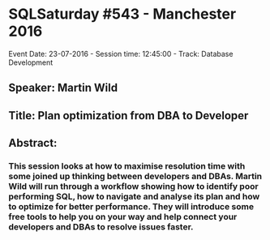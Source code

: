 # SQLSaturday #543 - Manchester 2016
Event Date: 23-07-2016 - Session time: 12:45:00 - Track: Database Development
## Speaker: Martin Wild
## Title: Plan optimization from DBA to Developer
## Abstract:
### This session looks at how to maximise resolution time with some joined up thinking between developers and DBAs. Martin Wild will run through a workflow showing how to identify poor performing SQL, how to navigate and analyse its plan and how to optimize for better performance. They will introduce some free tools to help you on your way and help connect your developers and DBAs to resolve issues faster.  

